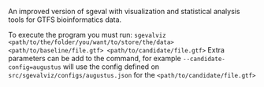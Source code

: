 An improved version of sgeval with visualization and statistical analysis tools for GTFS bioinformatics data.

To execute the program you must run: `sgevalviz <path/to/the/folder/you/want/to/store/the/data> <path/to/baseline/file.gtf> <path/to/candidate/file.gtf>`
Extra parameters can be add to the command, for example `--candidate-config=augustus` will use the config defined on `src/sgevalviz/configs/augustus.json` for the `<path/to/candidate/file.gtf>`
